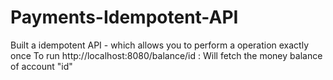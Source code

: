 # Payments-Idempotent-API
Built a idempotent API  - which allows you to perform a operation exactly once
To run
http://localhost:8080/balance/id : Will fetch the money balance of account "id"
